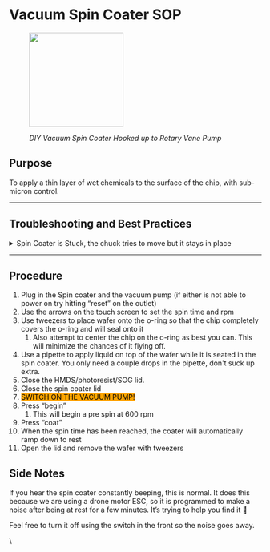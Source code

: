 # Vacuum Spin Coater SOP

<figure><img src="https://lh5.googleusercontent.com/PeQ4mdAkcsU9BgZQGjO_-1_QUykEC97e3E14r-kcQ5yNKNKVaA_jeSSVBn6ofksXh1jq84XeEJCmV_Oaq8uDsv5srVARVdqIB9fWSSsleBkS6gm6TnXeti0nPTWcFKqrz0wf-Rlhk3CiPUu8Ci7uSqM" alt="" width="188"><figcaption><p><em>DIY Vacuum Spin Coater Hooked up to Rotary Vane Pump</em></p></figcaption></figure>

## Purpose

To apply a thin layer of wet chemicals to the surface of the chip, with sub-micron control.&#x20;

***

## Troubleshooting and Best Practices

<details>

<summary>Spin Coater is Stuck, the chuck tries to move but it stays in place</summary>

1. Remove the outer plastic vase that holds the residual photoresist and chemicals
2. Wet a cleanroom wipe with acetone and wipe the outside of the chuck and the inside of the plastic vase clean
3. Attempt to run the spin coater again
4. If the problem persists, run the spin coater without the plastic vase or any chip present, then press the acetone covered wipe against the chuck as it is spinning to get a thorough clean

</details>

***

## Procedure

1. Plug in the Spin coater and the vacuum pump (if either is not able to power on try hitting “reset” on the outlet)
2. Use the arrows on the touch screen to set the spin time and rpm
3. Use tweezers to place wafer onto the o-ring so that the chip completely covers the o-ring and will seal onto it
   1. Also attempt to center the chip on the o-ring as best you can. This will minimize the chances of it flying off.
4. Use a pipette to apply liquid on top of the wafer while it is seated in the spin coater. You only need a couple drops in the pipette, don't suck up extra.&#x20;
5. Close the HMDS/photoresist/SOG lid.
6. Close the spin coater lid
7. <mark style="background-color:orange;">SWITCH ON THE VACUUM PUMP!</mark>
8. Press “begin”
   1. This will begin a pre spin at 600 rpm
9. Press “coat”
10. When the spin time has been reached, the coater will automatically ramp down to rest
11. Open the lid and remove the wafer with tweezers

## Side Notes

If you hear the spin coater constantly beeping, this is normal. It does this because we are using a drone motor ESC, so it is programmed to make a noise after being at rest for a few minutes. It’s trying to help you find it 🙂

Feel free to turn it off using the switch in the front so the noise goes away.

\
